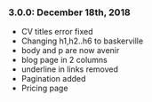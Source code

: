 ### 3.0.0: December 18th, 2018
* CV titles error fixed
* Changing h1,h2..h6 to baskerville
* body and p are now avenir
* blog page in 2 columns
* underline in links removed
* Pagination added
* Pricing page
